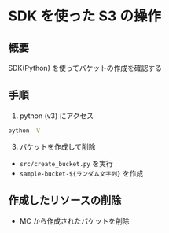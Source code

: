 # SDK を使った S3 の操作

## 概要

SDK(Python) を使ってバケットの作成を確認する

## 手順

1. python (v3) にアクセス

```sh
python -V
```

3. バケットを作成して削除

- `src/create_bucket.py` を実行
- `sample-bucket-${ランダム文字列}` を作成

## 作成したリソースの削除

- MC から作成されたバケットを削除
